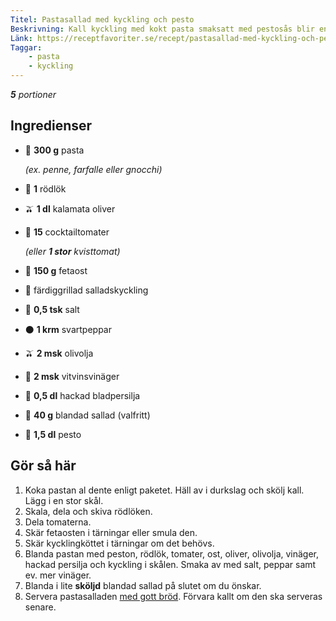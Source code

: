 ```yaml
---
Titel: Pastasallad med kyckling och pesto
Beskrivning: Kall kyckling med kokt pasta smaksatt med pestosås blir enkel och god pastasallad.
Länk: https://receptfavoriter.se/recept/pastasallad-med-kyckling-och-pesto.html
Taggar:
    - pasta
    - kyckling
---
```


_**5** portioner_

## Ingredienser

- 🌾 **300 g** pasta

    _(ex. penne, farfalle eller gnocchi)_

- :onion: **1** rödlök
- :olive: **1 dl** kalamata oliver
- :tomato: **15** cocktailtomater

    _(eller **1 stor** kvisttomat)_

- :cheese: **150 g** fetaost
- :poultry_leg: färdiggrillad salladskyckling
- :salt: **0,5 tsk** salt
- :black_circle: **1 krm** svartpeppar
- :olive: **2 msk** olivolja
- :clinking_glasses: **2 msk** vitvinsvinäger
- :herb: **0,5 dl** hackad bladpersilja
- :leafy_green: **40 g** blandad sallad (valfritt)
- :leaves: **1,5 dl** pesto

## Gör så här

1. Koka pastan al dente enligt paketet. Häll av i durkslag och skölj kall. Lägg i en stor skål.
2. Skala, dela och skiva rödlöken.
3. Dela tomaterna.
4. Skär fetaosten i tärningar eller smula den.
5. Skär kycklingköttet i tärningar om det behövs.
6. Blanda pastan med peston, rödlök, tomater, ost, oliver, olivolja, vinäger, hackad persilja och kyckling i skålen. Smaka av med salt, peppar samt ev. mer vinäger.
7. Blanda i lite **sköljd** blandad sallad på slutet om du önskar.
8. Servera pastasalladen [med gott bröd](/Det-fantastiska-brödet.md). Förvara kallt om den ska serveras senare.
